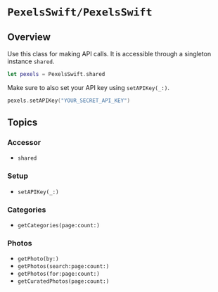 # ``PexelsSwift/PexelsSwift``

## Overview

Use this class for making API calls. It is accessible through a singleton instance ``shared``.

```swift
let pexels = PexelsSwift.shared
```

Make sure to also set your API key using ``setAPIKey(_:)``.

```swift
pexels.setAPIKey("YOUR_SECRET_API_KEY")
```

## Topics

### Accessor

- ``shared``

### Setup

- ``setAPIKey(_:)``

### Categories

- ``getCategories(page:count:)``

### Photos

- ``getPhoto(by:)``
- ``getPhotos(search:page:count:)``
- ``getPhotos(for:page:count:)``
- ``getCuratedPhotos(page:count:)``
